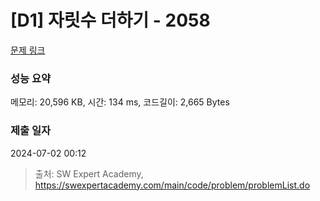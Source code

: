 # [D1] 자릿수 더하기 - 2058 

[문제 링크](https://swexpertacademy.com/main/code/problem/problemDetail.do?contestProbId=AV5QPRjqA10DFAUq) 

### 성능 요약

메모리: 20,596 KB, 시간: 134 ms, 코드길이: 2,665 Bytes

### 제출 일자

2024-07-02 00:12



> 출처: SW Expert Academy, https://swexpertacademy.com/main/code/problem/problemList.do